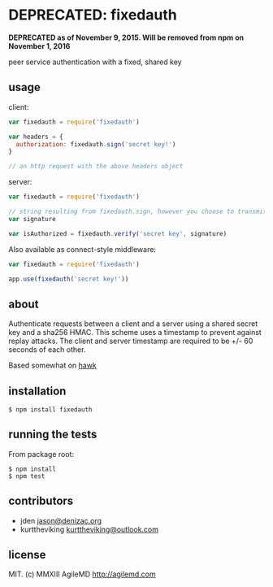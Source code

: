 DEPRECATED: fixedauth
=====================

**DEPRECATED as of November 9, 2015. Will be removed from npm on November 1, 2016**

peer service authentication with a fixed, shared key

## usage

client:
```js
var fixedauth = require('fixedauth')

var headers = {
  authorization: fixedauth.sign('secret key!')
}

// an http request with the above headers object

```

server:
```js
var fixedauth = require('fixedauth')

// string resulting from fixedauth.sign, however you choose to transmit it
var signature

var isAuthorized = fixedauth.verify('secret key', signature)

```

Also available as connect-style middleware:
```js
var fixedauth = require('fixedauth')

app.use(fixedauth('secret key!'))
```

## about

Authenticate requests between a client and a server using a shared secret key
and a sha256 HMAC. This scheme uses a timestamp to prevent against replay attacks.
The client and server timestamp are required to be +/- 60 seconds of each other.

Based somewhat on [hawk](https://npm.im/hawk)


## installation

    $ npm install fixedauth


## running the tests

From package root:

    $ npm install
    $ npm test


## contributors

- jden <jason@denizac.org>
- kurttheviking <kurttheviking@outlook.com>


## license

MIT. (c) MMXIII AgileMD http://agilemd.com
